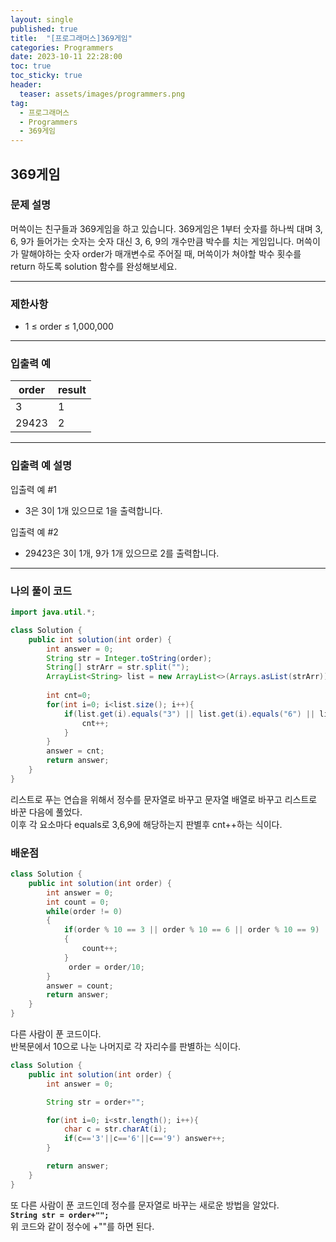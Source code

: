 ```yaml
---
layout: single
published: true
title:  "[프로그래머스]369게임"
categories: Programmers
date: 2023-10-11 22:28:00
toc: true
toc_sticky: true
header:
  teaser: assets/images/programmers.png
tag:   
  - 프로그래머스
  - Programmers
  - 369게임
---
```


## 369게임

### 문제 설명

머쓱이는 친구들과 369게임을 하고 있습니다. 369게임은 1부터 숫자를 하나씩 대며 3, 6, 9가 들어가는 숫자는 숫자 대신 3, 6, 9의 개수만큼 박수를 치는 게임입니다. 머쓱이가 말해야하는 숫자 order가 매개변수로 주어질 때, 머쓱이가 쳐야할 박수 횟수를 return 하도록 solution 함수를 완성해보세요.

----------------

### 제한사항

* 1 ≤ order ≤ 1,000,000


----------------

### 입출력 예

|order|	result|
|---|---|
|3	|1|
|29423	|2|

----------------

### 입출력 예 설명

입출력 예 #1  

* 3은 3이 1개 있으므로 1을 출력합니다.
  

입출력 예 #2  

* 29423은 3이 1개, 9가 1개 있으므로 2를 출력합니다.
  

  

----------------

### 나의 풀이 코드

```java
import java.util.*;

class Solution {
    public int solution(int order) {
        int answer = 0;
        String str = Integer.toString(order);
        String[] strArr = str.split(""); 
        ArrayList<String> list = new ArrayList<>(Arrays.asList(strArr));
        
        int cnt=0;
        for(int i=0; i<list.size(); i++){
            if(list.get(i).equals("3") || list.get(i).equals("6") || list.get(i).equals("9")){
                cnt++;
            }
        }
        answer = cnt;
        return answer;
    }
}
```
리스트로 푸는 연습을 위해서 정수를 문자열로 바꾸고 문자열 배열로 바꾸고 리스트로 바꾼 다음에 풀었다.  
이후 각 요소마다 equals로 3,6,9에 해당하는지 판별후 cnt++하는 식이다.




### 배운점


```java
class Solution {
    public int solution(int order) {
        int answer = 0;
        int count = 0;
        while(order != 0)
        {
            if(order % 10 == 3 || order % 10 == 6 || order % 10 == 9)
            {
                count++;
            }
             order = order/10;
        }
        answer = count;
        return answer;
    }
}
```

다른 사람이 푼 코드이다.  
반복문에서 10으로 나눈 나머지로 각 자리수를 판별하는 식이다.  


```java
class Solution {
    public int solution(int order) {
        int answer = 0;

        String str = order+"";

        for(int i=0; i<str.length(); i++){
            char c = str.charAt(i);
            if(c=='3'||c=='6'||c=='9') answer++;
        }

        return answer;
    }
}

```
또 다른 사람이 푼 코드인데 정수를 문자열로 바꾸는 새로운 방법을 알았다.  
**`String str = order+"";`**  
위 코드와 같이 정수에 +""를 하면 된다. 